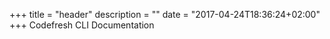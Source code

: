+++
title = "header"
description = ""
date = "2017-04-24T18:36:24+02:00"
+++
Codefresh CLI Documentation
